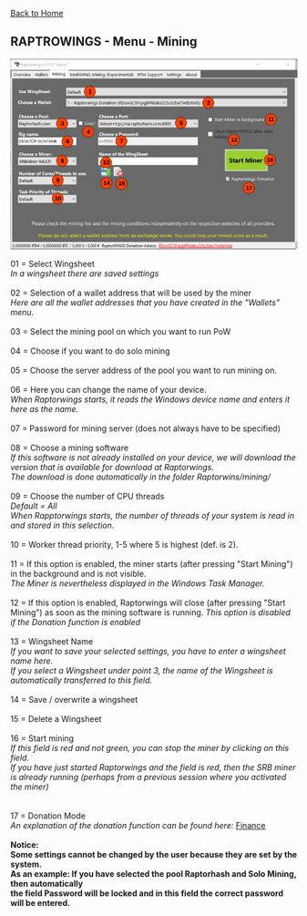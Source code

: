  [Back to Home](../index.md)

RAPTROWINGS - Menu - Mining                              
----------------------------

![Bildtext](/Documentation/pics/013_Raptorwings.png "WalletPage")

01 = Select Wingsheet<br />
*In a wingsheet there are saved settings*
<br /><br />
02 = Selection of a wallet address that will be used by the miner<br />
*Here are all the wallet addresses that you have created in the "Wallets" menu.*
<br /><br />
03 = Select the mining pool on which you want to run PoW
<br /><br />
04 = Choose if you want to do solo mining
<br /><br />
05 = Choose the server address of the pool you want to run mining on.
<br /><br />
06 = Here you can change the name of your device.<br />
*When Raptorwings starts, it reads the Windows device name and enters it here as the name.*
<br /><br />
07 = Password for mining server (does not always have to be specified)
<br /><br />
08 = Choose a mining software<br />
*If this software is not already installed on your device, we will download the version that is available for download at Raptorwings.* <br />
*The download is done automatically in the folder Raptorwins/mining/*
<br /><br />
09 = Choose the number of CPU threads <br />
*Default = All* <br />
*When Rapptorwings starts, the number of threads of your system is read in and stored in this selection.*
<br /><br />
10 = Worker thread priority, 1-5 where 5 is highest (def. is 2).
<br /><br />
11 = If this option is enabled, the miner starts (after pressing "Start Mining") in the background and is not visible.<br />
*The Miner is nevertheless displayed in the Windows Task Manager.*
<br /><br />
12 = If this option is enabled, Raptorwings will close (after pressing "Start Mining") as soon as the mining software is running.
*This option is disabled if the Donation function is enabled*
<br /><br />
13 = Wingsheet Name<br />
*If you want to save your selected settings, you have to enter a wingsheet name here.* <br />
*If you select a Wingsheet under point 3, the name of the Wingsheet is automatically transferred to this field.*
<br /><br />
14 = Save / overwrite a wingsheet
<br /><br />
15 = Delete a Wingsheet
<br /><br />
16 = Start mining<br />
*If this field is red and not green, you can stop the miner by clicking on this field.*<br />
*If you have just started Raptorwings and the field is red, then the SRB miner is already running (perhaps from a previous session where you activated the miner)* <br />
<br /><br />
17 = Donation Mode<br />
*An explanation of the donation function can be found here:* [Finance](sub/financing.md)
<br /><br />
**Notice:**<br />
**Some settings cannot be changed by the user because they are set by the system.**<br />
**As an example: If you have selected the pool Raptorhash and Solo Mining, then automatically**<br />
**the field Password will be locked and in this field the correct password will be entered.**
